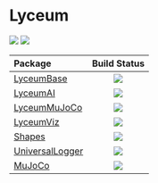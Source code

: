 # Lyceum

![](https://github.com/Lyceum/Lyceum.jl/workflows/CI/badge.svg)
[![](https://img.shields.io/badge/docs-latest-blue.svg)](https://lyceum.github.io/Lyceum.jl/dev/)


| **Package**                                                     |                                                         **Build Status**                                                         |
|:--------------------------------------------------------------- |:--------------------------------------------------------------------------------------------------------------------------------:|
| [LyceumBase](https://github.com/Lyceum/LyceumBase.jl)           |      [![](https://github.com/Lyceum/LyceumBase.jl/workflows/CI/badge.svg)](https://github.com/Lyceum/LyceumBase.jl/actions)      |
| [LyceumAI](https://github.com/Lyceum/LyceumAI.jl)               |        [![](https://github.com/Lyceum/LyceumAI.jl/workflows/CI/badge.svg)](https://github.com/Lyceum/LyceumAI.jl/actions)        |
| [LyceumMuJoCo](https://github.com/Lyceum/LyceumMuJoCo.jl)       |    [![](https://github.com/Lyceum/LyceumMuJoCo.jl/workflows/CI/badge.svg)](https://github.com/Lyceum/LyceumMuJoCo.jl/actions)    |
| [LyceumViz](https://github.com/Lyceum/LyceumViz.jl)             |       [![](https://github.com/Lyceum/LyceumViz.jl/workflows/CI/badge.svg)](https://github.com/Lyceum/LyceumViz.jl/actions)       |
| [Shapes](https://github.com/Lyceum/Shapes.jl)                   |          [![](https://github.com/Lyceum/Shapes.jl/workflows/CI/badge.svg)](https://github.com/Lyceum/Shapes.jl/actions)          |
| [UniversalLogger](https://github.com/Lyceum/UniversalLogger.jl) | [![](https://github.com/Lyceum/UniversalLogger.jl/workflows/CI/badge.svg)](https://github.com/Lyceum/UniversalLogger.jl/actions) |
| [MuJoCo](https://github.com/Lyceum/MuJoCo.jl)                   |          [![](https://github.com/Lyceum/MuJoCo.jl/workflows/CI/badge.svg)](https://github.com/Lyceum/MuJoCo.jl/actions)          |
